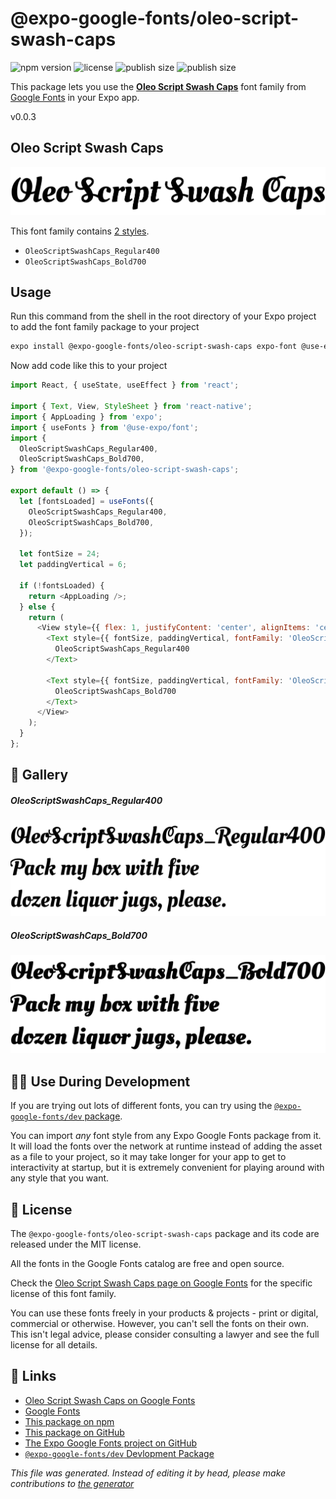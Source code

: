 # @expo-google-fonts/oleo-script-swash-caps

![npm version](https://flat.badgen.net/npm/v/@expo-google-fonts/oleo-script-swash-caps)
![license](https://flat.badgen.net/github/license/expo/google-fonts)
![publish size](https://flat.badgen.net/packagephobia/install/@expo-google-fonts/oleo-script-swash-caps)
![publish size](https://flat.badgen.net/packagephobia/publish/@expo-google-fonts/oleo-script-swash-caps)

This package lets you use the [**Oleo Script Swash Caps**](https://fonts.google.com/specimen/Oleo+Script+Swash+Caps) font family from [Google Fonts](https://fonts.google.com/) in your Expo app.

v0.0.3

## Oleo Script Swash Caps

![Oleo Script Swash Caps](./font-family.png)

This font family contains [2 styles](#gallery).

- `OleoScriptSwashCaps_Regular400`
- `OleoScriptSwashCaps_Bold700`

## Usage

Run this command from the shell in the root directory of your Expo project to add the font family package to your project
```sh
expo install @expo-google-fonts/oleo-script-swash-caps expo-font @use-expo/font
```

Now add code like this to your project
```js
import React, { useState, useEffect } from 'react';

import { Text, View, StyleSheet } from 'react-native';
import { AppLoading } from 'expo';
import { useFonts } from '@use-expo/font';
import {
  OleoScriptSwashCaps_Regular400,
  OleoScriptSwashCaps_Bold700,
} from '@expo-google-fonts/oleo-script-swash-caps';

export default () => {
  let [fontsLoaded] = useFonts({
    OleoScriptSwashCaps_Regular400,
    OleoScriptSwashCaps_Bold700,
  });

  let fontSize = 24;
  let paddingVertical = 6;

  if (!fontsLoaded) {
    return <AppLoading />;
  } else {
    return (
      <View style={{ flex: 1, justifyContent: 'center', alignItems: 'center' }}>
        <Text style={{ fontSize, paddingVertical, fontFamily: 'OleoScriptSwashCaps_Regular400' }}>
          OleoScriptSwashCaps_Regular400
        </Text>

        <Text style={{ fontSize, paddingVertical, fontFamily: 'OleoScriptSwashCaps_Bold700' }}>
          OleoScriptSwashCaps_Bold700
        </Text>
      </View>
    );
  }
};

```

## 🔡 Gallery

##### OleoScriptSwashCaps_Regular400
![OleoScriptSwashCaps_Regular400](./9375d47eb832ce8884342c974dccc6d94746d0e57dd79232ee81a5ab8c9d36a5.ttf.png)

##### OleoScriptSwashCaps_Bold700
![OleoScriptSwashCaps_Bold700](./fefbbb389f88ec3c2fdca446b6cd4543a073c75e48b59a1ca1c1fc03ef8756b1.ttf.png)


## 👩‍💻 Use During Development

If you are trying out lots of different fonts, you can try using the [`@expo-google-fonts/dev` package](https://github.com/expo/google-fonts/tree/master/font-packages/dev#readme).

You can import *any* font style from any Expo Google Fonts package from it. It will load the fonts
over the network at runtime instead of adding the asset as a file to your project, so it may take longer
for your app to get to interactivity at startup, but it is extremely convenient
for playing around with any style that you want.

## 📖 License

The `@expo-google-fonts/oleo-script-swash-caps` package and its code are released under the MIT license.

All the fonts in the Google Fonts catalog are free and open source.

Check the [Oleo Script Swash Caps page on Google Fonts](https://fonts.google.com/specimen/Oleo+Script+Swash+Caps) for the specific license of this font family.

You can use these fonts freely in your products & projects - print or digital, commercial or otherwise. However, you can't sell the fonts on their own. This isn't legal advice, please consider consulting a lawyer and see the full license for all details.

## 🔗 Links

- [Oleo Script Swash Caps on Google Fonts](https://fonts.google.com/specimen/Oleo+Script+Swash+Caps)
- [Google Fonts](https://fonts.google.com/)
- [This package on npm](https://www.npmjs.com/package/@expo-google-fonts/oleo-script-swash-caps)
- [This package on GitHub](https://github.com/expo/google-fonts/tree/master/font-packages/oleo-script-swash-caps)
- [The Expo Google Fonts project on GitHub](https://github.com/expo/google-fonts)
- [`@expo-google-fonts/dev` Devlopment Package](https://github.com/expo/google-fonts/tree/master/font-packages/dev)


*This file was generated. Instead of editing it by head, please make contributions to [the generator](https://github.com/expo/google-fonts/tree/master/packages/generator)*
